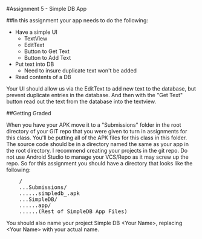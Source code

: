#Assignment 5 - Simple DB App

##In this assignment your app needs to do the following:

* Have a simple UI
	* TextView
    * EditText
    * Button to Get Text
    * Button to Add Text
* Put text into DB
	* Need to insure duplicate text won't be added
* Read contents of a DB


Your UI should allow us via the EditText to add new text to the database, but prevent duplicate entries in the database. And then with the "Get Text" button read out the text from the database into the textview.

##Getting Graded

When you have your APK move it to a "Submissions" folder in the root directory of your GIT repo that you were given to turn in assignments for this class. You'll be putting all of the APK files for this class in this folder. The source code should be in a directory named the same as your app in the root directory. I recommend creating your projects in the git repo. Do not use Android Studio to manage your VCS/Repo as it may screw up the repo. So for this assignment you should have a directory that looks like the following:

<pre>
    /
    ...Submissions/
    ......simpledb_<your name>.apk
    ...SimpleDB/
    ......app/
    ......(Rest of SimpleDB App Files)
</pre>

 You should also name your project Simple DB \<Your Name\>, replacing \<Your Name\> with your actual name.
